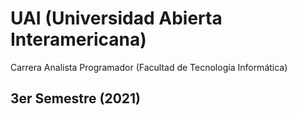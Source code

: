 # UAI (Universidad Abierta Interamericana)
Carrera Analista Programador (Facultad de Tecnología Informática)
## 3er Semestre (2021)